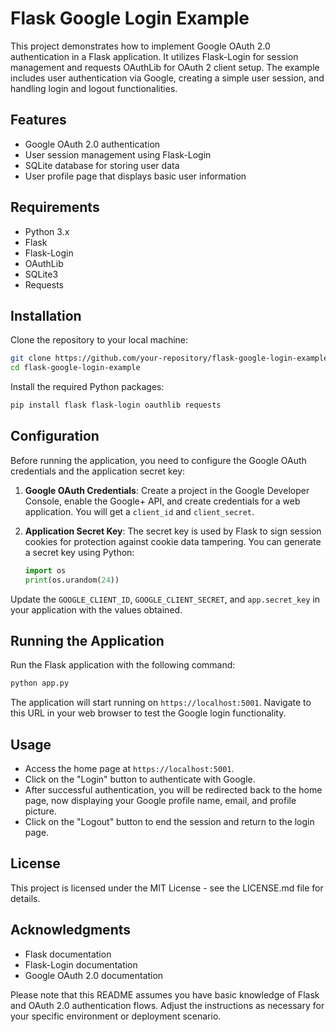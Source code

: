 # Flask Google Login Example

This project demonstrates how to implement Google OAuth 2.0 authentication in a Flask application. It utilizes Flask-Login for session management and requests OAuthLib for OAuth 2 client setup. The example includes user authentication via Google, creating a simple user session, and handling login and logout functionalities.

## Features

- Google OAuth 2.0 authentication
- User session management using Flask-Login
- SQLite database for storing user data
- User profile page that displays basic user information

## Requirements

- Python 3.x
- Flask
- Flask-Login
- OAuthLib
- SQLite3
- Requests

## Installation

Clone the repository to your local machine:

```bash
git clone https://github.com/your-repository/flask-google-login-example.git
cd flask-google-login-example
```

Install the required Python packages:

```bash
pip install flask flask-login oauthlib requests
```

## Configuration

Before running the application, you need to configure the Google OAuth credentials and the application secret key:

1. **Google OAuth Credentials**: Create a project in the Google Developer Console, enable the Google+ API, and create credentials for a web application. You will get a `client_id` and `client_secret`.

2. **Application Secret Key**: The secret key is used by Flask to sign session cookies for protection against cookie data tampering. You can generate a secret key using Python:

   ```python
   import os
   print(os.urandom(24))
   ```

Update the `GOOGLE_CLIENT_ID`, `GOOGLE_CLIENT_SECRET`, and `app.secret_key` in your application with the values obtained.

## Running the Application

Run the Flask application with the following command:

```bash
python app.py
```

The application will start running on `https://localhost:5001`. Navigate to this URL in your web browser to test the Google login functionality.

## Usage

- Access the home page at `https://localhost:5001`.
- Click on the "Login" button to authenticate with Google.
- After successful authentication, you will be redirected back to the home page, now displaying your Google profile name, email, and profile picture.
- Click on the "Logout" button to end the session and return to the login page.

## License

This project is licensed under the MIT License - see the LICENSE.md file for details.

## Acknowledgments

- Flask documentation
- Flask-Login documentation
- Google OAuth 2.0 documentation

Please note that this README assumes you have basic knowledge of Flask and OAuth 2.0 authentication flows. Adjust the instructions as necessary for your specific environment or deployment scenario.
